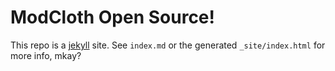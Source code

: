 ModCloth Open Source!
=====================

This repo is a [jekyll](http://jekyllrb.com/) site.  See `index.md` or
the generated `_site/index.html` for more info, mkay?
